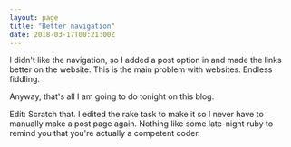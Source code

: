 ```yaml
---
layout: page
title: "Better navigation"
date: 2018-03-17T00:21:00Z
---
```


I didn't like the navigation, so I added a post option in and made the links better on the website. This is the main problem with websites. Endless fiddling.

Anyway, that's all I am going to do tonight on this blog.

Edit: Scratch that. I edited the rake task to make it so I never have to manually make a post page again. Nothing like some late-night ruby to remind you that you're actually a competent coder.
